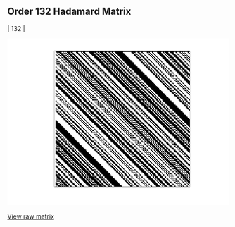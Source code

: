## Order 132 Hadamard Matrix

| 132 |

<img src="132.png" class="img-responsive" alt=""> 

[View raw matrix](order132.txt)
